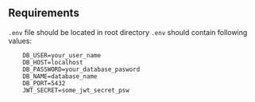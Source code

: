 
## Requirements
`.env` file should be located in root directory
`.env` should contain following values:

```
    DB_USER=your_user_name
    DB_HOST=localhost
    DB_PASSWORD=your_database_pasword
    DB_NAME=database_name
    DB_PORT=5432
    JWT_SECRET=some_jwt_secret_psw
```

